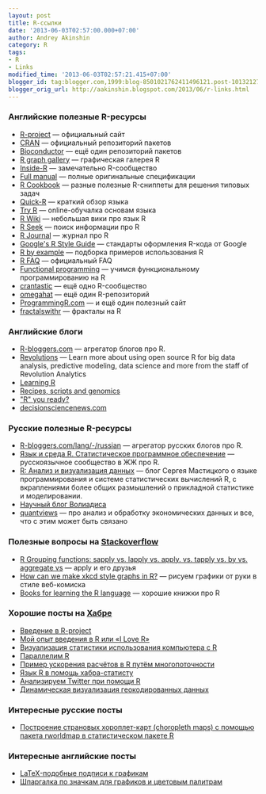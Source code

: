 ```yaml
---
layout: post
title: R-ссылки
date: '2013-06-03T02:57:00.000+07:00'
author: Andrey Akinshin
category: R
tags:
- R
- Links
modified_time: '2013-06-03T02:57:21.415+07:00'
blogger_id: tag:blogger.com,1999:blog-8501021762411496121.post-1013212792975062022
blogger_orig_url: http://aakinshin.blogspot.com/2013/06/r-links.html
---
```


### Английские полезные R-ресурсы

* [R-project](http://www.r-project.org/) &mdash; официальный сайт
* [CRAN](http://cran.r-project.org/) &mdash; официальный репозиторий пакетов
* [Bioconductor](http://www.bioconductor.org/) &mdash; ещё один репозиторий пакетов
* [R graph gallery](http://gallery.r-enthusiasts.com/) &mdash; графическая галерея R
* [Inside-R](http://www.inside-r.org/) &mdash; замечательно R-сообщество
* [Full manual](http://lib.stat.cmu.edu/R/CRAN/doc/manuals/fullrefman.pdf) &mdash; полные оригинальные спецификации
* [R Cookbook](http://www.cookbook-r.com/) &mdash; разные полезные R-сниппеты для решения типовых задач
* [Quick-R](http://www.statmethods.net/index.html) &mdash; краткий обзор языка
* [Try R](http://tryr.codeschool.com/) &mdash; online-обучалка основам языка
* [R Wiki](http://rwiki.sciviews.org/doku.php) &mdash; небольшая вики про язык R
* [R Seek](http://www.rseek.org/) &mdash; поиск информации про R
* [R Journal](http://journal.r-project.org/) &mdash; журнал про R
* [Google's R Style Guide](http://google-styleguide.googlecode.com/svn/trunk/google-r-style.html) &mdash; стандарты оформления R-кода от Google
* [R by example](http://www.mayin.org/ajayshah/KB/R/index.html) &mdash; подборка примеров использования R
* [R FAQ](http://cran.r-project.org/doc/FAQ/R-FAQ.html) &mdash; официальный FAQ
* [Functional programming](https://github.com/hadley/devtools/wiki/Functional-programming) — учимся функциональному программированию на R
* [crantastic](http://crantastic.org/) — ещё одно R-сообщество
* [omegahat](http://www.omegahat.org/) — ещё один R-репозиторий
* [ProgrammingR.com](http://www.programmingr.com) — и ещё один полезный сайт
* [fractalswithr](http://fractalswithr.blogspot.ru/) — фракталы на R

<!--more-->

### Английские блоги

* [R-bloggers.com](http://www.r-bloggers.com) &mdash; агрегатор блогов про R.
* [Revolutions](http://blog.revolutionanalytics.com/) — Learn more about using open source R for big data analysis, predictive modeling, data science and more from the staff of Revolution Analytics
* [Learning R](http://learnr.wordpress.com/)
* [Recipes, scripts and genomics](http://zvfak.blogspot.ru/)
* [&quot;R&quot; you ready?](http://ryouready.wordpress.com/) 
* [decisionsciencenews.com](http://www.decisionsciencenews.com/)


### Русские полезные R-ресурсы
* [R-bloggers.com/lang/-/russian](http://www.r-bloggers.com/lang/-/russian) &mdash; агрегатор русских блогов про R.
* [Язык и среда R. Статистическое программное обеспечение](http://r-statistics.livejournal.com/) &mdash; русскоязычное сообщество в ЖЖ про R.
* [R: Анализ и визуализация данных](http://r-analytics.blogspot.ru/) &mdash; блог Сергея Мастицкого о языке программирования и системе статистических вычислений R, с вкраплениями более общих размышлений о прикладной статистике и моделировании.
* [Научный блог Волиадиса](http://voliadis.ru/taxonomy/term/18)
* [quantviews](http://quantviews.blogspot.ru/) &mdash; про анализ и обработку экономических данных и все, что с этим может быть связано


### Полезные вопросы на [Stackoverflow](http://stackoverflow.com/questions/tagged/r)

* [R Grouping functions: sapply vs. lapply vs. apply. vs. tapply vs. by vs. aggregate vs](http://stackoverflow.com/questions/3505701/r-grouping-functions-sapply-vs-lapply-vs-apply-vs-tapply-vs-by-vs-aggrega) &mdash; apply и его друзья
* [How can we make xkcd style graphs in R?](http://stackoverflow.com/questions/12675147/how-can-we-make-xkcd-style-graphs-in-r?goback=.gmp_77616.gde_77616_member_177069747) &mdash; рисуем графики от руки в стиле веб-комиска
* [Books for learning the R language](http://stackoverflow.com/questions/192369/books-for-learning-the-r-language) &mdash; хорошие книжки про R


### Хорошие посты на [Хабре](http://habrahabr.ru/hub/r/)

* [Введение в R-project](http://habrahabr.ru/post/160373/)
* [Мой опыт введения в R или «I Love R»](http://habrahabr.ru/post/168817/)
* [Визуализация статистики использования компьютера с R](http://habrahabr.ru/post/165337/)
* [Параллелим R](http://habrahabr.ru/post/163277/)
* [Пример ускорения расчётов в R путём многопоточности](http://habrahabr.ru/post/168399/)
* [Язык R в помощь хабра-статисту](http://habrahabr.ru/post/162583/)
* [Анализируем Twitter при помощи R](http://habrahabr.ru/post/140093/)
* [Динамическая визуализация геокодированных данных](http://habrahabr.ru/post/165305/R)


### Интересные русские посты

* [Построение страновых хороплет-карт (choropleth maps) с помощью пакета rworldmap в статистическом пакете R](http://quantviews.blogspot.ru/2013/02/choropleth-maps-rworldmap-r.html)


### Интересные английские посты

* [LaTeX-подобные подписи к графикам](http://vis.supstat.com/2013/04/mathematical-annotation-in-r/)
* [Шпаргалка по значкам для графиков и цветовым палитрам](http://vis.supstat.com/2013/04/plotting-symbols-and-color-palettes/)